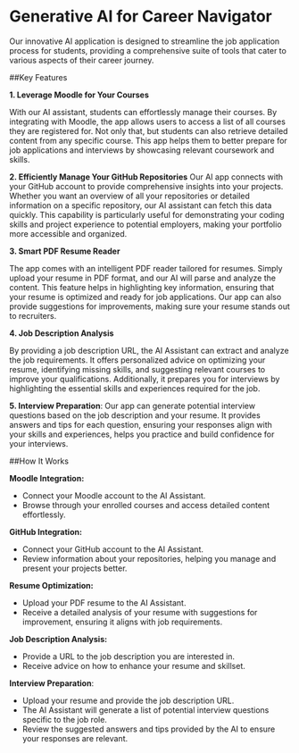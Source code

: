 # Generative AI for Career Navigator
Our innovative AI application is designed to streamline the job application process for students, providing a comprehensive suite of tools that cater to various aspects of their career journey.

##Key Features

**1. Leverage Moodle for Your Courses**

With our AI assistant, students can effortlessly manage their courses. By integrating with Moodle, the app allows users to access a list of all courses they are registered for. Not only that, but students can also retrieve detailed content from any specific course. This app helps them to better prepare for job applications and interviews by showcasing relevant coursework and skills.

**2. Efficiently Manage Your GitHub Repositories**
Our AI app connects with your GitHub account to provide comprehensive insights into your projects. Whether you want an overview of all your repositories or detailed information on a specific repository, our AI assistant can fetch this data quickly. This capability is particularly useful for demonstrating your coding skills and project experience to potential employers, making your portfolio more accessible and organized.

**3. Smart PDF Resume Reader**

The app comes with an intelligent PDF reader tailored for resumes. Simply upload your resume in PDF format, and our AI will parse and analyze the content. This feature helps in highlighting key information, ensuring that your resume is optimized and ready for job applications. Our app can also provide suggestions for improvements, making sure your resume stands out to recruiters.

**4. Job Description Analysis**

By providing a job description URL, the AI Assistant can extract and analyze the job requirements. It offers personalized advice on optimizing your resume, identifying missing skills, and suggesting relevant courses to improve your qualifications. Additionally, it prepares you for interviews by highlighting the essential skills and experiences required for the job.

**5. Interview Preparation**:
Our app can generate potential interview questions based on the job description and your resume. It provides answers and tips for each question, ensuring your responses align with your skills and experiences, helps you practice and build confidence for your interviews.

##How It Works

**Moodle Integration:**
- Connect your Moodle account to the AI Assistant.
- Browse through your enrolled courses and access detailed content effortlessly.

**GitHub Integration:**
- Connect your GitHub account to the AI Assistant.
- Review information about your repositories, helping you manage and present your projects better.

**Resume Optimization:**
- Upload your PDF resume to the AI Assistant.
- Receive a detailed analysis of your resume with suggestions for improvement, ensuring it aligns with job requirements.

**Job Description Analysis:**
- Provide a URL to the job description you are interested in.
- Receive advice on how to enhance your resume and skillset.

**Interview Preparation**:
   - Upload your resume and provide the job description URL.
   - The AI Assistant will generate a list of potential interview questions specific to the job role.
   - Review the suggested answers and tips provided by the AI to ensure your responses are relevant.
